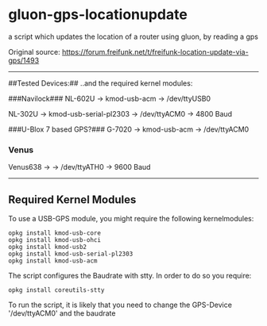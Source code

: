 # gluon-gps-locationupdate
a script which updates the location of a router using gluon, by reading a gps

Original source:
https://forum.freifunk.net/t/freifunk-location-update-via-gps/1493
* * *

##Tested Devices:##
..and the required kernel modules:

###Navilock###
NL-602U -> kmod-usb-acm -> /dev/ttyUSB0

NL-302U -> kmod-usb-serial-pl2303 -> /dev/ttyACM0 -> 4800 Baud

###U-Blox 7 based GPS?###
G-7020 -> kmod-usb-acm -> /dev/ttyACM0


### Venus ###
Venus638 -> -> /dev/ttyATH0 -> 9600 Baud

* * *

## Required Kernel Modules ##
To use a USB-GPS module, you might require the following kernelmodules:

    opkg install kmod-usb-core
    opkg install kmod-usb-ohci
    opkg install kmod-usb2
    opkg install kmod-usb-serial-pl2303
    opkg install kmod-usb-acm

The script configures the Baudrate with stty. In order to do so you require:

    opkg install coreutils-stty
    
To run the script, it is likely that you need to change the GPS-Device '/dev/ttyACM0' and the baudrate
